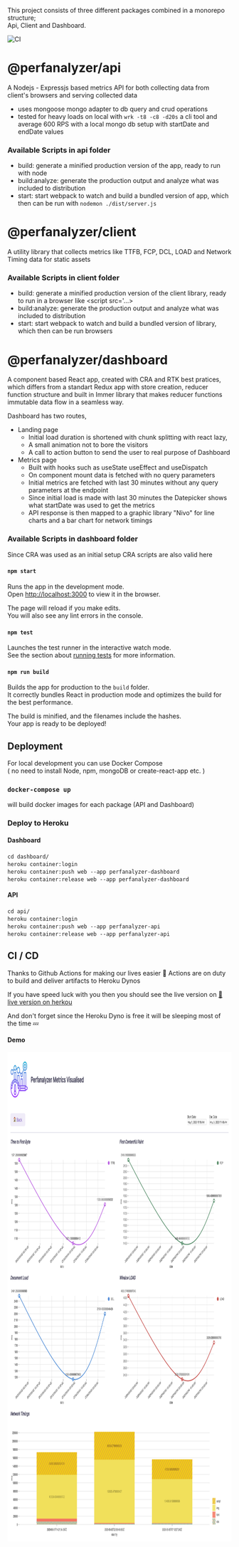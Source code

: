 This project consists of three different packages combined in a monorepo structure; <br/>
Api, Client and Dashboard.

![CI](https://github.com/btargac/perfanalyzer/workflows/CI/badge.svg)

# @perfanalyzer/api

A Nodejs - Expressjs based metrics API for both collecting data from client's browsers and serving collected data
- uses mongoose mongo adapter to db query and crud operations
- tested for heavy loads on local with `wrk -t8 -c8 -d20s` a cli tool and average 600 RPS with a local mongo db setup with startDate and endDate values

### Available Scripts in api folder
- build: generate a minified production version of the app, ready to run with node
- build:analyze: generate the production output and analyze what was included to distribution
- start: start webpack to watch and build a bundled version of app, which then can be run with `nodemon ./dist/server.js`

# @perfanalyzer/client

A utility library that collects metrics like TTFB, FCP, DCL, LOAD and Network Timing data for static assets

### Available Scripts in client folder
- build: generate a minified production version of the client library, ready to run in a browser like <script src='...>
- build:analyze: generate the production output and analyze what was included to distribution
- start: start webpack to watch and build a bundled version of library, which then can be run browsers

# @perfanalyzer/dashboard

A component based React app, created with CRA and RTK best pratices, which differs from a standart Redux app with store creation,
reducer function structure and built in Immer library that makes reducer functions immutable data flow in a seamless way.

Dashboard has two routes,
- Landing page
   - Initial load duration is shortened with chunk splitting with react lazy,
   - A small animation not to bore the visitors
   - A call to action button to send the user to real purpose of Dashboard
- Metrics page
    - Built with hooks such as useState useEffect and useDispatch
    - On component mount data is fetched with no query parameters
    - Initial metrics are fetched with last 30 minutes without any query parameters at the endpoint
    - Since initial load is made with last 30 minutes the Datepicker shows what startDate was used to get the metrics
    - API response is then mapped to a graphic library "Nivo" for line charts and a bar chart for network timings

### Available Scripts in dashboard folder
Since CRA was used as an initial setup CRA scripts are also valid here

#### `npm start`

Runs the app in the development mode.<br />
Open [http://localhost:3000](http://localhost:3000) to view it in the browser.

The page will reload if you make edits.<br />
You will also see any lint errors in the console.

#### `npm test`

Launches the test runner in the interactive watch mode.<br />
See the section about [running tests](https://facebook.github.io/create-react-app/docs/running-tests) for more information.

#### `npm run build`

Builds the app for production to the `build` folder.<br />
It correctly bundles React in production mode and optimizes the build for the best performance.

The build is minified, and the filenames include the hashes.<br />
Your app is ready to be deployed!


## Deployment
For local development you can use Docker Compose <br/>
( no need to install Node, npm, mongoDB or create-react-app etc. )

### `docker-compose up`
will build docker images for each package (API and Dashboard)

### Deploy to Heroku
#### Dashboard

`cd dashboard/` <br/>
`heroku container:login` <br/>
`heroku container:push web --app perfanalyzer-dashboard` <br/>
`heroku container:release web --app perfanalyzer-dashboard` <br/>

#### API

`cd api/` <br/>
`heroku container:login` <br/>
`heroku container:push web --app perfanalyzer-api` <br/>
`heroku container:release web --app perfanalyzer-api`

## CI / CD

Thanks to Github Actions for making our lives easier 👏
Actions are on duty to build and deliver artifacts to Heroku Dynos

If you have speed luck with you then you should see the live version on
[🚀live version on herkou](https://perfanalyzer-dashboard.herokuapp.com/)

And don't forget since the Heroku Dyno is free it will be sleeping most of the time 💤

#### Demo
<img src="demo.png" width="1080px" height="1100px" align="center" alt="Perfanalyzer Demo">

